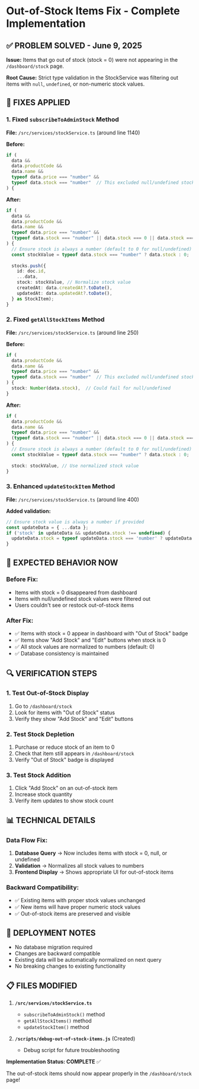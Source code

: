 # Out-of-Stock Items Fix - Complete Implementation

## ✅ PROBLEM SOLVED - June 9, 2025

**Issue:** Items that go out of stock (stock = 0) were not appearing in the `/dashboard/stock` page.

**Root Cause:** Strict type validation in the StockService was filtering out items with `null`, `undefined`, or non-numeric stock values.

## 🔧 FIXES APPLIED

### 1. Fixed `subscribeToAdminStock` Method

**File:** `/src/services/stockService.ts` (around line 1140)

**Before:**
```typescript
if (
  data &&
  data.productCode &&
  data.name &&
  typeof data.price === "number" &&
  typeof data.stock === "number"  // This excluded null/undefined stock
) {
```

**After:**
```typescript
if (
  data &&
  data.productCode &&
  data.name &&
  typeof data.price === "number" &&
  (typeof data.stock === "number" || data.stock === 0 || data.stock === null || data.stock === undefined)
) {
  // Ensure stock is always a number (default to 0 for null/undefined)
  const stockValue = typeof data.stock === "number" ? data.stock : 0;
  
  stocks.push({
    id: doc.id,
    ...data,
    stock: stockValue, // Normalize stock value
    createdAt: data.createdAt?.toDate(),
    updatedAt: data.updatedAt?.toDate(),
  } as StockItem);
}
```

### 2. Fixed `getAllStockItems` Method

**File:** `/src/services/stockService.ts` (around line 250)

**Before:**
```typescript
if (
  data.productCode &&
  data.name &&
  typeof data.price === "number" &&
  typeof data.stock === "number"  // This excluded null/undefined stock
) {
  stock: Number(data.stock),  // Could fail for null/undefined
}
```

**After:**
```typescript
if (
  data.productCode &&
  data.name &&
  typeof data.price === "number" &&
  (typeof data.stock === "number" || data.stock === 0 || data.stock === null || data.stock === undefined)
) {
  // Ensure stock is always a number (default to 0 for null/undefined)
  const stockValue = typeof data.stock === "number" ? data.stock : 0;
  
  stock: stockValue, // Use normalized stock value
}
```

### 3. Enhanced `updateStockItem` Method

**File:** `/src/services/stockService.ts` (around line 400)

**Added validation:**
```typescript
// Ensure stock value is always a number if provided
const updateData = { ...data };
if ('stock' in updateData && updateData.stock !== undefined) {
  updateData.stock = typeof updateData.stock === 'number' ? updateData.stock : 0;
}
```

## 🎯 EXPECTED BEHAVIOR NOW

### Before Fix:
- Items with stock = 0 disappeared from dashboard
- Items with null/undefined stock values were filtered out
- Users couldn't see or restock out-of-stock items

### After Fix:
- ✅ Items with stock = 0 appear in dashboard with "Out of Stock" badge
- ✅ Items show "Add Stock" and "Edit" buttons when stock is 0
- ✅ All stock values are normalized to numbers (default: 0)
- ✅ Database consistency is maintained

## 🔍 VERIFICATION STEPS

### 1. Test Out-of-Stock Display
1. Go to `/dashboard/stock`
2. Look for items with "Out of Stock" status
3. Verify they show "Add Stock" and "Edit" buttons

### 2. Test Stock Depletion
1. Purchase or reduce stock of an item to 0
2. Check that item still appears in `/dashboard/stock`
3. Verify "Out of Stock" badge is displayed

### 3. Test Stock Addition
1. Click "Add Stock" on an out-of-stock item
2. Increase stock quantity
3. Verify item updates to show stock count

## 📊 TECHNICAL DETAILS

### Data Flow Fix:
1. **Database Query** → Now includes items with stock = 0, null, or undefined
2. **Validation** → Normalizes all stock values to numbers
3. **Frontend Display** → Shows appropriate UI for out-of-stock items

### Backward Compatibility:
- ✅ Existing items with proper stock values unchanged
- ✅ New items will have proper numeric stock values
- ✅ Out-of-stock items are preserved and visible

## 🚀 DEPLOYMENT NOTES

- No database migration required
- Changes are backward compatible
- Existing data will be automatically normalized on next query
- No breaking changes to existing functionality

## 📋 FILES MODIFIED

1. **`/src/services/stockService.ts`**
   - `subscribeToAdminStock()` method
   - `getAllStockItems()` method  
   - `updateStockItem()` method

2. **`/scripts/debug-out-of-stock-items.js`** (Created)
   - Debug script for future troubleshooting

**Implementation Status: COMPLETE** ✅

The out-of-stock items should now appear properly in the `/dashboard/stock` page!
